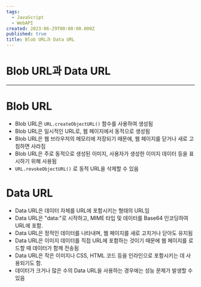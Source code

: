 ```yaml
---
tags:
  - JavaScript
  - WebAPI
created: 2023-06-29T00:00:00.000Z
published: true
title: Blob URL과 Data URL
---
```


# Blob URL과 Data URL
---

# Blob URL
- Blob URL은 `URL.createObjectURL()` 함수를 사용하여 생성됨
- Blob URL은 일시적인 URL로, 웹 페이지에서 동적으로 생성됨
- Blob URL은 웹 브라우저의 메모리에 저장되기 때문에, 웹 페이지를 닫거나 새로 고침하면 사라짐
- Blob URL은 주로 동적으로 생성된 이미지, 사용자가 생성한 이미지 데이터 등을 표시하기 위해 사용됨
- `URL.revokeObjectURL()` 로 동적 URL을 삭제할 수 있음

# Data URL
- Data URL은 데이터 자체를 URL에 포함시키는 형태의 URL임
- Data URL은 "data:"로 시작하고, MIME 타입 및 데이터를 Base64 인코딩하여 URL에 포함.
- Data URL은 정적인 데이터를 나타내며, 웹 페이지를 새로 고치거나 닫아도 유지됨
- Data URL은 이미지 데이터를 직접 URL에 포함하는 것이기 때문에 웹 페이지를 로드할 때 데이터가 함께 전송됨
- Data URL은 작은 이미지나 CSS, HTML 코드 등을 인라인으로 포함시키는 데 사용되기도 함.
- 데이터가 크거나 많은 수의 Data URL을 사용하는 경우에는 성능 문제가 발생할 수 있음